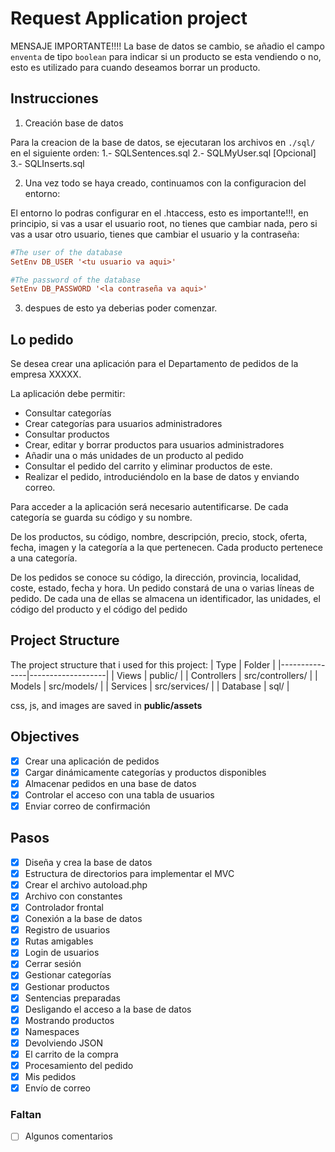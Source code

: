 # Request Application project
MENSAJE IMPORTANTE!!!!
La base de datos se cambio, se añadio el campo `enventa` de tipo `boolean` para indicar si un producto se esta vendiendo o no, esto es utilizado para cuando deseamos borrar un producto.

## Instrucciones
 1. Creación base de datos

Para la creacion de la base de datos, se ejecutaran los archivos en `./sql/` en el siguiente orden:
    1.- SQLSentences.sql
    2.- SQLMyUser.sql [Opcional]
    3.- SQLInserts.sql

 2. Una vez todo se haya creado, continuamos con la configuracion del entorno:

 El entorno lo podras configurar en el .htaccess, esto es importante!!!, en principio, si vas a usar el usuario root, no tienes que cambiar nada, pero si vas a usar otro usuario, tienes que cambiar el usuario y la contraseña:
```ini
#The user of the database
SetEnv DB_USER '<tu usuario va aqui>'

#The password of the database
SetEnv DB_PASSWORD '<la contraseña va aqui>'
```

 3. despues de esto ya deberias poder comenzar.

## Lo pedido
Se desea crear una aplicación para el Departamento de pedidos de la empresa XXXXX.

La aplicación debe permitir:
- Consultar categorías 
- Crear categorías para usuarios administradores
- Consultar productos
- Crear, editar y borrar productos para usuarios administradores
- Añadir una o más unidades de un producto al pedido
- Consultar el pedido del carrito y eliminar productos de este.
- Realizar el pedido, introduciéndolo en la base de datos y enviando correo.

Para acceder a la aplicación será necesario autentificarse.
De cada categoría se guarda su código y su nombre. 

De los productos, su código, nombre, descripción, precio, stock, oferta, fecha, imagen y la categoría a la 
que pertenecen. Cada producto pertenece a una categoría.

De los pedidos se conoce su código, la dirección, provincia, localidad, coste, estado, fecha y hora. Un 
pedido constará de una o varias líneas de pedido. De cada una de ellas se almacena un identificador, las 
unidades, el código del producto y el código del pedido

## Project Structure
The project structure that i used for this project:
| Type          | Folder            |
|---------------|-------------------|
| Views         | public/           |
| Controllers   | src/controllers/  |
| Models        | src/models/       |
| Services      | src/services/     |
| Database      | sql/              |

css, js, and images are saved in **public/assets**
## Objectives
- [X] Crear una aplicación de pedidos
- [X] Cargar dinámicamente categorías y productos disponibles
- [X] Almacenar pedidos en una base de datos
- [X] Controlar el acceso con una tabla de usuarios
- [X] Enviar correo de confirmación

## Pasos
- [X] Diseña y crea la base de datos
- [X] Estructura de directorios para implementar el MVC
- [X] Crear el archivo autoload.php
- [X] Archivo con constantes
- [X] Controlador frontal
- [X] Conexión a la base de datos
- [X] Registro de usuarios
- [X] Rutas amigables
- [X] Login de usuarios
- [X] Cerrar sesión
- [X] Gestionar categorías
- [X] Gestionar productos
- [X] Sentencias preparadas
- [X] Desligando el acceso a la base de datos
- [X] Mostrando productos
- [X] Namespaces
- [X] Devolviendo JSON
- [X] El carrito de la compra
- [X] Procesamiento del pedido
- [X] Mis pedidos
- [X] Envío de correo

### Faltan
- [ ] Algunos comentarios